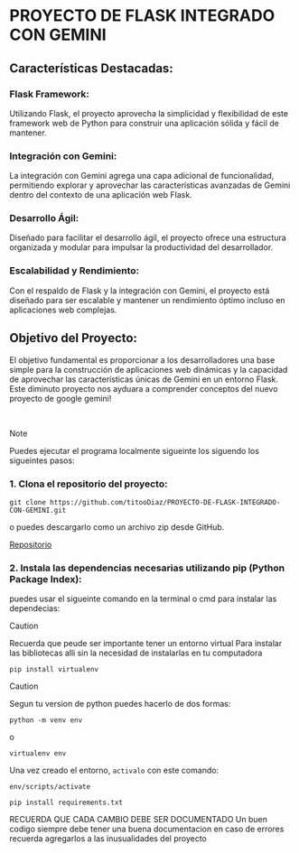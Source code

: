 # PROYECTO DE FLASK INTEGRADO CON GEMINI
## Características Destacadas:

### Flask Framework: 
Utilizando Flask, el proyecto aprovecha la simplicidad y flexibilidad de este framework web de Python para construir una aplicación sólida y fácil de mantener.

### Integración con Gemini: 
La integración con Gemini agrega una capa adicional de funcionalidad, permitiendo explorar y aprovechar las características avanzadas de Gemini dentro del contexto de una aplicación web Flask.

### Desarrollo Ágil: 
Diseñado para facilitar el desarrollo ágil, el proyecto ofrece una estructura organizada y modular para impulsar la productividad del desarrollador.

### Escalabilidad y Rendimiento: 
Con el respaldo de Flask y la integración con Gemini, el proyecto está diseñado para ser escalable y mantener un rendimiento óptimo incluso en aplicaciones web complejas.

## Objetivo del Proyecto:

El objetivo fundamental es proporcionar a los desarrolladores una base simple para la construcción de aplicaciones web dinámicas y la capacidad de aprovechar las características únicas de Gemini en un entorno Flask.
Este diminuto proyecto nos ayduara a comprender conceptos del nuevo proyecto de google gemini!

<br>

> [!NOTE]
> Puedes ejecutar el programa localmente sigueinte los siguendo los sigueintes pasos:

### 1. Clona el repositorio del proyecto:

```
git clone https://github.com/titooDiaz/PROYECTO-DE-FLASK-INTEGRADO-CON-GEMINI.git
```

o puedes  descargarlo como un archivo zip desde GitHub.

[Repositorio](https://github.com/titooDiaz/PROYECTO-DE-FLASK-INTEGRADO-CON-GEMINI.git)

### 2. Instala las dependencias necesarias utilizando pip (Python Package Index):

puedes usar el sigueinte comando en la terminal o cmd para instalar las dependecias:

> [!CAUTION]
> Recuerda que peude ser importante tener un entorno virtual 
> Para instalar las bibliotecas alli sin la necesidad de instalarlas en tu computadora

```
pip install virtualenv
```

> [!CAUTION]
> Segun tu version de python puedes hacerlo de dos formas:
>
> ```
> python -m venv env
> ```
>
> o
>
> ```
> virtualenv env
> ```

Una vez creado el entorno, `activalo` con este comando:

```
env/scripts/activate
```


```
pip install requirements.txt
```

</s>

RECUERDA QUE CADA CAMBIO DEBE SER DOCUMENTADO
Un buen codigo siempre debe tener una buena documentacion
en caso de errores recuerda agregarlos a las inusualidades del proyecto
</s>